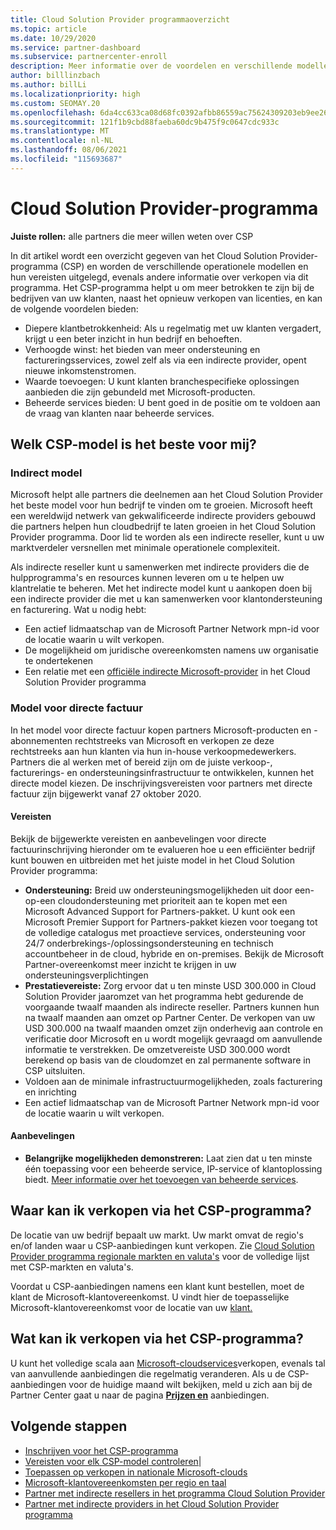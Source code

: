 ```yaml
---
title: Cloud Solution Provider programmaoverzicht
ms.topic: article
ms.date: 10/29/2020
ms.service: partner-dashboard
ms.subservice: partnercenter-enroll
description: Meer informatie over de voordelen en verschillende modellen in het programma Cloud Solution Provider (CSP) om uw bedrijf te helpen groeien met nieuwe klanten en nieuwe expertise.
author: billlinzbach
ms.author: billLi
ms.localizationpriority: high
ms.custom: SEOMAY.20
ms.openlocfilehash: 6da4cc633ca08d68fc0392afbb86559ac75624309203eb9ee264e80237c741b2
ms.sourcegitcommit: 121f1b9cbd88faeba60dc9b475f9c0647cdc933c
ms.translationtype: MT
ms.contentlocale: nl-NL
ms.lasthandoff: 08/06/2021
ms.locfileid: "115693687"
---
```

# <a name="cloud-solution-provider-program"></a>Cloud Solution Provider-programma 

**Juiste rollen:** alle partners die meer willen weten over CSP

In dit artikel wordt een overzicht gegeven van het Cloud Solution Provider-programma (CSP) en worden de verschillende operationele modellen en hun vereisten uitgelegd, evenals andere informatie over verkopen via dit programma.  Het CSP-programma helpt u om meer betrokken te zijn bij de bedrijven van uw klanten, naast het opnieuw verkopen van licenties, en kan de volgende voordelen bieden: 

- Diepere klantbetrokkenheid: Als u regelmatig met uw klanten vergadert, krijgt u een beter inzicht in hun bedrijf en behoeften.
- Verhoogde winst: het bieden van meer ondersteuning en factureringsservices, zowel zelf als via een indirecte provider, opent nieuwe inkomstenstromen.  
- Waarde toevoegen: U kunt klanten branchespecifieke oplossingen aanbieden die zijn gebundeld met Microsoft-producten.
- Beheerde services bieden: U bent goed in de positie om te voldoen aan de vraag van klanten naar beheerde services. 

## <a name="which-csp-model-is-best-for-me"></a>Welk CSP-model is het beste voor mij?

### <a name="indirect-model"></a>Indirect model

Microsoft helpt alle partners die deelnemen aan het Cloud Solution Provider het beste model voor hun bedrijf te vinden om te groeien. Microsoft heeft een wereldwijd netwerk van gekwalificeerde indirecte providers gebouwd die partners helpen hun cloudbedrijf te laten groeien in het Cloud Solution Provider programma. Door lid te worden als een indirecte reseller, kunt u uw marktverdeler versnellen met minimale operationele complexiteit. 

Als indirecte reseller kunt u samenwerken met indirecte providers die de hulpprogramma's en resources kunnen leveren om u te helpen uw klantrelatie te beheren. Met het indirecte model kunt u aankopen doen bij een indirecte provider die met u kan samenwerken voor klantondersteuning en facturering.
Wat u nodig hebt: 

- Een actief lidmaatschap van de Microsoft Partner Network mpn-id voor de locatie waarin u wilt verkopen.
- De mogelijkheid om juridische overeenkomsten namens uw organisatie te ondertekenen
- Een relatie met een [officiële indirecte Microsoft-provider](https://partnercenter.microsoft.com/partner/find-a-provider) in het Cloud Solution Provider programma

### <a name="direct-bill-model"></a>Model voor directe factuur

In het model voor directe factuur kopen partners Microsoft-producten en -abonnementen rechtstreeks van Microsoft en verkopen ze deze rechtstreeks aan hun klanten via hun in-house verkoopmedewerkers. Partners die al werken met of bereid zijn om de juiste verkoop-, facturerings- en ondersteuningsinfrastructuur te ontwikkelen, kunnen het directe model kiezen. De inschrijvingsvereisten voor partners met directe factuur zijn bijgewerkt vanaf 27 oktober 2020.

#### <a name="requirements"></a>Vereisten

Bekijk de bijgewerkte vereisten en aanbevelingen voor directe factuurinschrijving hieronder om te evalueren hoe u een efficiënter bedrijf kunt bouwen en uitbreiden met het juiste model in het Cloud Solution Provider programma:  

- **Ondersteuning:** Breid uw ondersteuningsmogelijkheden uit door een-op-een cloudondersteuning met prioriteit aan te kopen met een Microsoft Advanced Support for Partners-pakket. U kunt ook een Microsoft Premier Support for Partners-pakket kiezen voor toegang tot de volledige catalogus met proactieve services, ondersteuning voor 24/7 onderbrekings-/oplossingsondersteuning en technisch accountbeheer in de cloud, hybride en on-premises. Bekijk de Microsoft Partner-overeenkomst meer inzicht te krijgen in uw ondersteuningsverplichtingen
- **Prestatievereiste:** Zorg ervoor dat u ten minste USD 300.000 in Cloud Solution Provider jaaromzet van het programma hebt gedurende de voorgaande twaalf maanden als indirecte reseller. Partners kunnen hun na twaalf maanden aan omzet op Partner Center. De verkopen van uw USD 300.000 na twaalf maanden omzet zijn onderhevig aan controle en verificatie door Microsoft en u wordt mogelijk gevraagd om aanvullende informatie te verstrekken. De omzetvereiste USD 300.000 wordt berekend op basis van de cloudomzet en zal permanente software in CSP uitsluiten.
- Voldoen aan de minimale infrastructuurmogelijkheden, zoals facturering en inrichting
- Een actief lidmaatschap van de Microsoft Partner Network mpn-id voor de locatie waarin u wilt verkopen.

#### <a name="recommendations"></a>Aanbevelingen

- **Belangrijke mogelijkheden demonstreren:** Laat zien dat u ten minste één toepassing voor een beheerde service, IP-service of klantoplossing biedt. [Meer informatie over het toevoegen van beheerde services](https://partner.microsoft.com/solutions/managed-services). 

## <a name="where-can-i-sell-through-the-csp-program"></a>Waar kan ik verkopen via het CSP-programma?

De locatie van uw bedrijf bepaalt uw markt. Uw markt omvat de regio's en/of landen waar u CSP-aanbiedingen kunt verkopen. Zie [Cloud Solution Provider programma regionale markten en valuta's](regional-authorization-overview.md) voor de volledige lijst met CSP-markten en valuta's.

Voordat u CSP-aanbiedingen namens een klant kunt bestellen, moet de klant de Microsoft-klantovereenkomst. U vindt hier de toepasselijke Microsoft-klantovereenkomst voor de locatie van uw [klant.](agreements.md)  

## <a name="what-can-i-sell-through-the-csp-program"></a>Wat kan ik verkopen via het CSP-programma?

U kunt het volledige scala aan [Microsoft-cloudservices](https://partner.microsoft.com/cloud-solution-provider/products-and-services)verkopen, evenals tal van aanvullende aanbiedingen die regelmatig veranderen. Als u de CSP-aanbiedingen voor de huidige maand wilt bekijken, meld u zich aan bij de Partner Center gaat u naar de pagina [**Prijzen en**](https://partnercenter.microsoft.com/pcv/sales) aanbiedingen.

## <a name="next-steps"></a>Volgende stappen

- [Inschrijven voor het CSP-programma](enrolling-in-the-csp-program.md)
- [Vereisten voor elk CSP-model controleren](https://partnercenter.microsoft.com/partner/cloud-solution-provider)|
- [Toepassen op verkopen in nationale Microsoft-clouds](csp-national-clouds-overview.md)
- [Microsoft-klantovereenkomsten per regio en taal](agreements.md)
- [Partner met indirecte resellers in het programma Cloud Solution Provider](indirect-provider-tasks-in-partner-center.md)
- [Partner met indirecte providers in het Cloud Solution Provider programma](indirect-reseller-tasks-in-partner-center.md)
